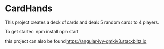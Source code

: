 # CardHands

This project creates a deck of cards and deals 5 random cards to 4 players. 

To get started:
npm install
npm start

this project can also be found https://angular-ivy-gmkiv3.stackblitz.io

